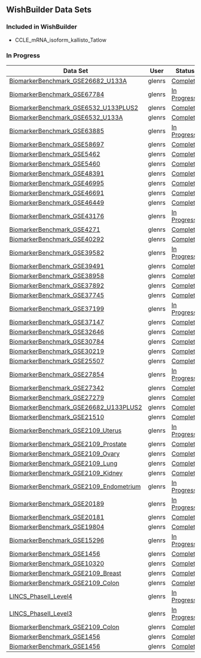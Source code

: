 ## WishBuilder Data Sets

### Included in WishBuilder
- CCLE_mRNA_isoform_kallisto_Tatlow

### In Progress

| Data Set  | User  | Status | Merged |
| --------  | ----  | ------ | ------ |
|	[BiomarkerBenchmark_GSE26682_U133A]({{site.url}}/Descriptions/BiomarkerBenchmark_GSE26682_U133A-description)	|	glenrs	|	[Complete]({{site.url}}/StatusReports/BiomarkerBenchmark_GSE26682_U133A-status)	|	no	|
|	[BiomarkerBenchmark_GSE67784]({{site.url}}/Descriptions/BiomarkerBenchmark_GSE67784-description)	|	glenrs	|	[In Progress]({{site.url}}/StatusReports/BiomarkerBenchmark_GSE67784-status)	|	no	|
|	[BiomarkerBenchmark_GSE6532_U133PLUS2]({{site.url}}/Descriptions/BiomarkerBenchmark_GSE6532_U133PLUS2-description)	|	glenrs	|	[Complete]({{site.url}}/StatusReports/BiomarkerBenchmark_GSE6532_U133PLUS2-status)	|	no	|
|	[BiomarkerBenchmark_GSE6532_U133A]({{site.url}}/Descriptions/BiomarkerBenchmark_GSE6532_U133A-description)	|	glenrs	|	[Complete]({{site.url}}/StatusReports/BiomarkerBenchmark_GSE6532_U133A-status)	|	no	|
|	[BiomarkerBenchmark_GSE63885]({{site.url}}/Descriptions/BiomarkerBenchmark_GSE63885-description)	|	glenrs	|	[In Progress]({{site.url}}/StatusReports/BiomarkerBenchmark_GSE63885-status)	|	no	|
|	[BiomarkerBenchmark_GSE58697]({{site.url}}/Descriptions/BiomarkerBenchmark_GSE58697-description)	|	glenrs	|	[Complete]({{site.url}}/StatusReports/BiomarkerBenchmark_GSE58697-status)	|	no	|
|	[BiomarkerBenchmark_GSE5462]({{site.url}}/Descriptions/BiomarkerBenchmark_GSE5462-description)	|	glenrs	|	[Complete]({{site.url}}/StatusReports/BiomarkerBenchmark_GSE5462-status)	|	no	|
|	[BiomarkerBenchmark_GSE5460]({{site.url}}/Descriptions/BiomarkerBenchmark_GSE5460-description)	|	glenrs	|	[Complete]({{site.url}}/StatusReports/BiomarkerBenchmark_GSE5460-status)	|	no	|
|	[BiomarkerBenchmark_GSE48391]({{site.url}}/Descriptions/BiomarkerBenchmark_GSE48391-description)	|	glenrs	|	[Complete]({{site.url}}/StatusReports/BiomarkerBenchmark_GSE48391-status)	|	no	|
|	[BiomarkerBenchmark_GSE46995]({{site.url}}/Descriptions/BiomarkerBenchmark_GSE46995-description)	|	glenrs	|	[Complete]({{site.url}}/StatusReports/BiomarkerBenchmark_GSE46995-status)	|	no	|
|	[BiomarkerBenchmark_GSE46691]({{site.url}}/Descriptions/BiomarkerBenchmark_GSE46691-description)	|	glenrs	|	[Complete]({{site.url}}/StatusReports/BiomarkerBenchmark_GSE46691-status)	|	no	|
|	[BiomarkerBenchmark_GSE46449]({{site.url}}/Descriptions/BiomarkerBenchmark_GSE46449-description)	|	glenrs	|	[Complete]({{site.url}}/StatusReports/BiomarkerBenchmark_GSE46449-status)	|	no	|
|	[BiomarkerBenchmark_GSE43176]({{site.url}}/Descriptions/BiomarkerBenchmark_GSE43176-description)	|	glenrs	|	[In Progress]({{site.url}}/StatusReports/BiomarkerBenchmark_GSE43176-status)	|	no	|
|	[BiomarkerBenchmark_GSE4271]({{site.url}}/Descriptions/BiomarkerBenchmark_GSE4271-description)	|	glenrs	|	[Complete]({{site.url}}/StatusReports/BiomarkerBenchmark_GSE4271-status)	|	no	|
|	[BiomarkerBenchmark_GSE40292]({{site.url}}/Descriptions/BiomarkerBenchmark_GSE40292-description)	|	glenrs	|	[Complete]({{site.url}}/StatusReports/BiomarkerBenchmark_GSE40292-status)	|	no	|
|	[BiomarkerBenchmark_GSE39582]({{site.url}}/Descriptions/BiomarkerBenchmark_GSE39582-description)	|	glenrs	|	[In Progress]({{site.url}}/StatusReports/BiomarkerBenchmark_GSE39582-status)	|	no	|
|	[BiomarkerBenchmark_GSE39491]({{site.url}}/Descriptions/BiomarkerBenchmark_GSE39491-description)	|	glenrs	|	[Complete]({{site.url}}/StatusReports/BiomarkerBenchmark_GSE39491-status)	|	no	|
|	[BiomarkerBenchmark_GSE38958]({{site.url}}/Descriptions/BiomarkerBenchmark_GSE38958-description)	|	glenrs	|	[Complete]({{site.url}}/StatusReports/BiomarkerBenchmark_GSE38958-status)	|	no	|
|	[BiomarkerBenchmark_GSE37892]({{site.url}}/Descriptions/BiomarkerBenchmark_GSE37892-description)	|	glenrs	|	[Complete]({{site.url}}/StatusReports/BiomarkerBenchmark_GSE37892-status)	|	no	|
|	[BiomarkerBenchmark_GSE37745]({{site.url}}/Descriptions/BiomarkerBenchmark_GSE37745-description)	|	glenrs	|	[Complete]({{site.url}}/StatusReports/BiomarkerBenchmark_GSE37745-status)	|	no	|
|	[BiomarkerBenchmark_GSE37199]({{site.url}}/Descriptions/BiomarkerBenchmark_GSE37199-description)	|	glenrs	|	[In Progress]({{site.url}}/StatusReports/BiomarkerBenchmark_GSE37199-status)	|	no	|
|	[BiomarkerBenchmark_GSE37147]({{site.url}}/Descriptions/BiomarkerBenchmark_GSE37147-description)	|	glenrs	|	[Complete]({{site.url}}/StatusReports/BiomarkerBenchmark_GSE37147-status)	|	no	|
|	[BiomarkerBenchmark_GSE32646]({{site.url}}/Descriptions/BiomarkerBenchmark_GSE32646-description)	|	glenrs	|	[Complete]({{site.url}}/StatusReports/BiomarkerBenchmark_GSE32646-status)	|	no	|
|	[BiomarkerBenchmark_GSE30784]({{site.url}}/Descriptions/BiomarkerBenchmark_GSE30784-description)	|	glenrs	|	[Complete]({{site.url}}/StatusReports/BiomarkerBenchmark_GSE30784-status)	|	no	|
|	[BiomarkerBenchmark_GSE30219]({{site.url}}/Descriptions/BiomarkerBenchmark_GSE30219-description)	|	glenrs	|	[Complete]({{site.url}}/StatusReports/BiomarkerBenchmark_GSE30219-status)	|	no	|
|	[BiomarkerBenchmark_GSE25507]({{site.url}}/Descriptions/BiomarkerBenchmark_GSE25507-description)	|	glenrs	|	[Complete]({{site.url}}/StatusReports/BiomarkerBenchmark_GSE25507-status)	|	no	|
|	[BiomarkerBenchmark_GSE27854]({{site.url}}/Descriptions/BiomarkerBenchmark_GSE27854-description)	|	glenrs	|	[In Progress]({{site.url}}/StatusReports/BiomarkerBenchmark_GSE27854-status)	|	no	|
|	[BiomarkerBenchmark_GSE27342]({{site.url}}/Descriptions/BiomarkerBenchmark_GSE27342-description)	|	glenrs	|	[Complete]({{site.url}}/StatusReports/BiomarkerBenchmark_GSE27342-status)	|	no	|
|	[BiomarkerBenchmark_GSE27279]({{site.url}}/Descriptions/BiomarkerBenchmark_GSE27279-description)	|	glenrs	|	[Complete]({{site.url}}/StatusReports/BiomarkerBenchmark_GSE27279-status)	|	no	|
|	[BiomarkerBenchmark_GSE26682_U133PLUS2]({{site.url}}/Descriptions/BiomarkerBenchmark_GSE26682_U133PLUS2-description)	|	glenrs	|	[Complete]({{site.url}}/StatusReports/BiomarkerBenchmark_GSE26682_U133PLUS2-status)	|	no	|
|	[BiomarkerBenchmark_GSE21510]({{site.url}}/Descriptions/BiomarkerBenchmark_GSE21510-description)	|	glenrs	|	[Complete]({{site.url}}/StatusReports/BiomarkerBenchmark_GSE21510-status)	|	no	|
|	[BiomarkerBenchmark_GSE2109_Uterus]({{site.url}}/Descriptions/BiomarkerBenchmark_GSE2109_Uterus-description)	|	glenrs	|	[In Progress]({{site.url}}/StatusReports/BiomarkerBenchmark_GSE2109_Uterus-status)	|	no	|
|	[BiomarkerBenchmark_GSE2109_Prostate]({{site.url}}/Descriptions/BiomarkerBenchmark_GSE2109_Prostate-description)	|	glenrs	|	[Complete]({{site.url}}/StatusReports/BiomarkerBenchmark_GSE2109_Prostate-status)	|	no	|
|	[BiomarkerBenchmark_GSE2109_Ovary]({{site.url}}/Descriptions/BiomarkerBenchmark_GSE2109_Ovary-description)	|	glenrs	|	[Complete]({{site.url}}/StatusReports/BiomarkerBenchmark_GSE2109_Ovary-status)	|	no	|
|	[BiomarkerBenchmark_GSE2109_Lung]({{site.url}}/Descriptions/BiomarkerBenchmark_GSE2109_Lung-description)	|	glenrs	|	[Complete]({{site.url}}/StatusReports/BiomarkerBenchmark_GSE2109_Lung-status)	|	no	|
|	[BiomarkerBenchmark_GSE2109_Kidney]({{site.url}}/Descriptions/BiomarkerBenchmark_GSE2109_Kidney-description)	|	glenrs	|	[Complete]({{site.url}}/StatusReports/BiomarkerBenchmark_GSE2109_Kidney-status)	|	no	|
|	[BiomarkerBenchmark_GSE2109_Endometrium]({{site.url}}/Descriptions/BiomarkerBenchmark_GSE2109_Endometrium-description)	|	glenrs	|	[In Progress]({{site.url}}/StatusReports/BiomarkerBenchmark_GSE2109_Endometrium-status)	|	no	|
|	[BiomarkerBenchmark_GSE20189]({{site.url}}/Descriptions/BiomarkerBenchmark_GSE20189-description)	|	glenrs	|	[In Progress]({{site.url}}/StatusReports/BiomarkerBenchmark_GSE20189-status)	|	no	|
|	[BiomarkerBenchmark_GSE20181]({{site.url}}/Descriptions/BiomarkerBenchmark_GSE20181-description)	|	glenrs	|	[Complete]({{site.url}}/StatusReports/BiomarkerBenchmark_GSE20181-status)	|	no	|
|	[BiomarkerBenchmark_GSE19804]({{site.url}}/Descriptions/BiomarkerBenchmark_GSE19804-description)	|	glenrs	|	[Complete]({{site.url}}/StatusReports/BiomarkerBenchmark_GSE19804-status)	|	no	|
|	[BiomarkerBenchmark_GSE15296]({{site.url}}/Descriptions/BiomarkerBenchmark_GSE15296-description)	|	glenrs	|	[In Progress]({{site.url}}/StatusReports/BiomarkerBenchmark_GSE15296-status)	|	no	|
|	[BiomarkerBenchmark_GSE1456]({{site.url}}/Descriptions/BiomarkerBenchmark_GSE1456-description)	|	glenrs	|	[Complete]({{site.url}}/StatusReports/BiomarkerBenchmark_GSE1456-status)	|	no	|
|	[BiomarkerBenchmark_GSE10320]({{site.url}}/Descriptions/BiomarkerBenchmark_GSE10320-description)	|	glenrs	|	[Complete]({{site.url}}/StatusReports/BiomarkerBenchmark_GSE10320-status)	|	no	|
|	[BiomarkerBenchmark_GSE2109_Breast]({{site.url}}/Descriptions/BiomarkerBenchmark_GSE2109_Breast-description)	|	glenrs	|	[Complete]({{site.url}}/StatusReports/BiomarkerBenchmark_GSE2109_Breast-status)	|	no	|
|	[BiomarkerBenchmark_GSE2109_Colon]({{site.url}}/Descriptions/BiomarkerBenchmark_GSE2109_Colon-description)	|	glenrs	|	[Complete]({{site.url}}/StatusReports/BiomarkerBenchmark_GSE2109_Colon-status)	|	no	|
|	[LINCS_PhaseII_Level4]({{site.url}}/Descriptions/LINCS_PhaseII_Level4-description)	|	glenrs	|	[In Progress]({{site.url}}/StatusReports/LINCS_PhaseII_Level4-status)	|	no	|
|	[LINCS_PhaseII_Level3]({{site.url}}/Descriptions/LINCS_PhaseII_Level3-description)	|	glenrs	|	[In Progress]({{site.url}}/StatusReports/LINCS_PhaseII_Level3-status)	|	no	|
|	[BiomarkerBenchmark_GSE2109_Colon]({{site.url}}/Descriptions/BiomarkerBenchmark_GSE2109_Colon-description)	|	glenrs	|	[Complete]({{site.url}}/StatusReports/BiomarkerBenchmark_GSE2109_Colon-status)	|	no	|
|	[BiomarkerBenchmark_GSE1456]({{site.url}}/Descriptions/BiomarkerBenchmark_GSE1456-description)	|	glenrs	|	[Complete]({{site.url}}/StatusReports/BiomarkerBenchmark_GSE1456-status)	|	no	|
|	[BiomarkerBenchmark_GSE1456]({{site.url}}/Descriptions/BiomarkerBenchmark_GSE1456-description)	|	glenrs	|	[Complete]({{site.url}}/StatusReports/BiomarkerBenchmark_GSE1456-status)	|	no	|

